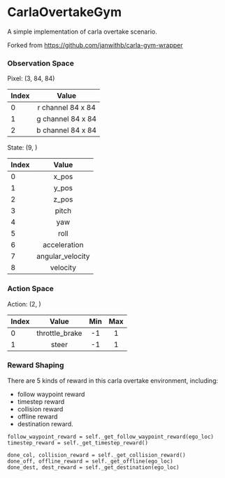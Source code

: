 # CarlaOvertakeGym
A simple implementation of carla overtake scenario.

Forked from https://github.com/janwithb/carla-gym-wrapper 


### Observation Space
Pixel: (3, 84, 84)

| Index         | Value             |
| ------------- |:-----------------:|
| 0             | r channel 84 x 84 |
| 1             | g channel 84 x 84 |
| 2             | b channel 84 x 84 |

State: (9, )

| Index         | Value             |
| ------------- |:-----------------:|
| 0             | x_pos             |
| 1             | y_pos             |
| 2             | z_pos             |
| 3             | pitch             |
| 4             | yaw               |
| 5             | roll              |
| 6             | acceleration      |
| 7             | angular_velocity  |
| 8             | velocity          |

### Action Space
Action: (2, )

| Index         | Value             | Min               | Max               |
| ------------- |:-----------------:|:-----------------:|:-----------------:|
| 0             | throttle_brake    | -1                | 1                 |
| 1             | steer             | -1                | 1                 |

### Reward Shaping

There are 5 kinds of reward in this carla overtake environment, including:
- follow waypoint reward
- timestep reward
- collision reward
- offline reward
- destination reward.

```
follow_waypoint_reward = self._get_follow_waypoint_reward(ego_loc)
timestep_reward = self._get_timestep_reward()

done_col, collision_reward = self._get_collision_reward()
done_off, offline_reward = self._get_offline(ego_loc)
done_dest, dest_reward = self._get_destination(ego_loc)
```
